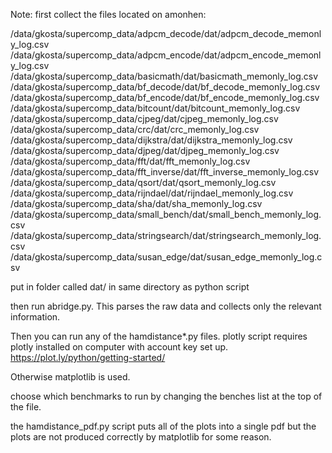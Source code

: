 Note: first collect the files located on amonhen:

/data/gkosta/supercomp_data/adpcm_decode/dat/adpcm_decode_memonly_log.csv
/data/gkosta/supercomp_data/adpcm_encode/dat/adpcm_encode_memonly_log.csv
/data/gkosta/supercomp_data/basicmath/dat/basicmath_memonly_log.csv
/data/gkosta/supercomp_data/bf_decode/dat/bf_decode_memonly_log.csv
/data/gkosta/supercomp_data/bf_encode/dat/bf_encode_memonly_log.csv
/data/gkosta/supercomp_data/bitcount/dat/bitcount_memonly_log.csv
/data/gkosta/supercomp_data/cjpeg/dat/cjpeg_memonly_log.csv
/data/gkosta/supercomp_data/crc/dat/crc_memonly_log.csv
/data/gkosta/supercomp_data/dijkstra/dat/dijkstra_memonly_log.csv
/data/gkosta/supercomp_data/djpeg/dat/djpeg_memonly_log.csv
/data/gkosta/supercomp_data/fft/dat/fft_memonly_log.csv
/data/gkosta/supercomp_data/fft_inverse/dat/fft_inverse_memonly_log.csv
/data/gkosta/supercomp_data/qsort/dat/qsort_memonly_log.csv
/data/gkosta/supercomp_data/rijndael/dat/rijndael_memonly_log.csv
/data/gkosta/supercomp_data/sha/dat/sha_memonly_log.csv
/data/gkosta/supercomp_data/small_bench/dat/small_bench_memonly_log.csv
/data/gkosta/supercomp_data/stringsearch/dat/stringsearch_memonly_log.csv
/data/gkosta/supercomp_data/susan_edge/dat/susan_edge_memonly_log.csv


put in folder called dat/ in same directory as python script


then run abridge.py. This parses the raw data and collects only the relevant information.




Then you can run any of the hamdistance*.py files.
plotly script requires plotly installed on computer with account key set up.
https://plot.ly/python/getting-started/

Otherwise matplotlib is used.

choose which benchmarks to run by changing the benches list at the top of the file.

the hamdistance_pdf.py script puts all of the plots into a single pdf but the plots
are not produced correctly by matplotlib for some reason.

